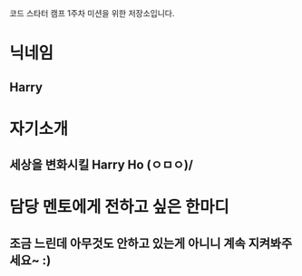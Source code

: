 코드 스타터 캠프 1주차 미션을 위한 저장소입니다.

# 닉네임
## Harry

# 자기소개
## 세상을 변화시킬 Harry Ho \(ㅇㅁㅇ)/

# 담당 멘토에게 전하고 싶은 한마디
## 조금 느린데 아무것도 안하고 있는게 아니니 계속 지켜봐주세요~ :) 
